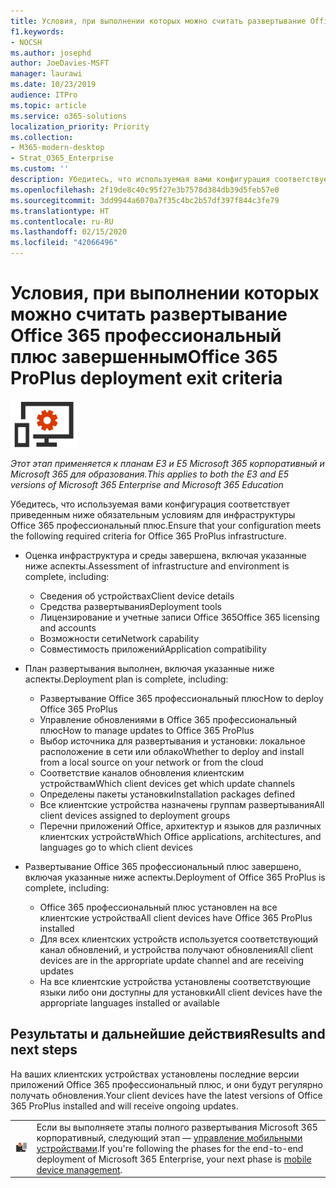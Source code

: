 ```yaml
---
title: Условия, при выполнении которых можно считать развертывание Office 365 профессиональный плюс завершенным
f1.keywords:
- NOCSH
ms.author: josephd
author: JoeDavies-MSFT
manager: laurawi
ms.date: 10/23/2019
audience: ITPro
ms.topic: article
ms.service: o365-solutions
localization_priority: Priority
ms.collection:
- M365-modern-desktop
- Strat_O365_Enterprise
ms.custom: ''
description: Убедитесь, что используемая вами конфигурация соответствует критериям Microsoft 365 корпоративный для инфраструктуры Office 365 профессиональный плюс.
ms.openlocfilehash: 2f19de8c40c95f27e3b7578d384db39d5feb57e0
ms.sourcegitcommit: 3dd9944a6070a7f35c4bc2b57df397f844c3fe79
ms.translationtype: HT
ms.contentlocale: ru-RU
ms.lasthandoff: 02/15/2020
ms.locfileid: "42066496"
---
```

# <a name="office-365-proplus-deployment-exit-criteria"></a><span data-ttu-id="db99c-103">Условия, при выполнении которых можно считать развертывание Office 365 профессиональный плюс завершенным</span><span class="sxs-lookup"><span data-stu-id="db99c-103">Office 365 ProPlus deployment exit criteria</span></span>

![Этап 4. Office 365 профессиональный плюс](../media/deploy-foundation-infrastructure/O365proplus_icon-small.png)

<span data-ttu-id="db99c-105">*Этот этап применяется к планам E3 и E5 Microsoft 365 корпоративный и Microsoft 365 для образования.*</span><span class="sxs-lookup"><span data-stu-id="db99c-105">*This applies to both the E3 and E5 versions of Microsoft 365 Enterprise and Microsoft 365 Education*</span></span>

<span data-ttu-id="db99c-106">Убедитесь, что используемая вами конфигурация соответствует приведенным ниже обязательным условиям для инфраструктуры Office 365 профессиональный плюс.</span><span class="sxs-lookup"><span data-stu-id="db99c-106">Ensure that your configuration meets the following required criteria for Office 365 ProPlus infrastructure.</span></span>

- <span data-ttu-id="db99c-107">Оценка инфраструктура и среды завершена, включая указанные ниже аспекты.</span><span class="sxs-lookup"><span data-stu-id="db99c-107">Assessment of infrastructure and environment is complete, including:</span></span>

    - <span data-ttu-id="db99c-108">Сведения об устройствах</span><span class="sxs-lookup"><span data-stu-id="db99c-108">Client device details</span></span>
    - <span data-ttu-id="db99c-109">Средства развертывания</span><span class="sxs-lookup"><span data-stu-id="db99c-109">Deployment tools</span></span>
    - <span data-ttu-id="db99c-110">Лицензирование и учетные записи Office 365</span><span class="sxs-lookup"><span data-stu-id="db99c-110">Office 365 licensing and accounts</span></span>
    - <span data-ttu-id="db99c-111">Возможности сети</span><span class="sxs-lookup"><span data-stu-id="db99c-111">Network capability</span></span>
    - <span data-ttu-id="db99c-112">Совместимость приложений</span><span class="sxs-lookup"><span data-stu-id="db99c-112">Application compatibility</span></span>

- <span data-ttu-id="db99c-113">План развертывания выполнен, включая указанные ниже аспекты.</span><span class="sxs-lookup"><span data-stu-id="db99c-113">Deployment plan is complete, including:</span></span>

    - <span data-ttu-id="db99c-114">Развертывание Office 365 профессиональный плюс</span><span class="sxs-lookup"><span data-stu-id="db99c-114">How to deploy Office 365 ProPlus</span></span>
    - <span data-ttu-id="db99c-115">Управление обновлениями в Office 365 профессиональный плюс</span><span class="sxs-lookup"><span data-stu-id="db99c-115">How to manage updates to Office 365 ProPlus</span></span>
    - <span data-ttu-id="db99c-116">Выбор источника для развертывания и установки: локальное расположение в сети или облако</span><span class="sxs-lookup"><span data-stu-id="db99c-116">Whether to deploy and install from a local source on your network or from the cloud</span></span>
    - <span data-ttu-id="db99c-117">Соответствие каналов обновления клиентским устройствам</span><span class="sxs-lookup"><span data-stu-id="db99c-117">Which client devices get which update channels</span></span>
    - <span data-ttu-id="db99c-118">Определены пакеты установки</span><span class="sxs-lookup"><span data-stu-id="db99c-118">Installation packages defined</span></span>
    - <span data-ttu-id="db99c-119">Все клиентские устройства назначены группам развертывания</span><span class="sxs-lookup"><span data-stu-id="db99c-119">All client devices assigned to deployment groups</span></span>
    - <span data-ttu-id="db99c-120">Перечни приложений Office, архитектур и языков для различных клиентских устройств</span><span class="sxs-lookup"><span data-stu-id="db99c-120">Which Office applications, architectures, and languages go to which client devices</span></span>

- <span data-ttu-id="db99c-121">Развертывание Office 365 профессиональный плюс завершено, включая указанные ниже аспекты.</span><span class="sxs-lookup"><span data-stu-id="db99c-121">Deployment of Office 365 ProPlus is complete, including:</span></span>

    - <span data-ttu-id="db99c-122">Office 365 профессиональный плюс установлен на все клиентские устройства</span><span class="sxs-lookup"><span data-stu-id="db99c-122">All client devices have Office 365 ProPlus installed</span></span>
    - <span data-ttu-id="db99c-123">Для всех клиентских устройств используется соответствующий канал обновлений, и устройства получают обновления</span><span class="sxs-lookup"><span data-stu-id="db99c-123">All client devices are in the appropriate update channel and are receiving updates</span></span>
    - <span data-ttu-id="db99c-124">На все клиентские устройства установлены соответствующие языки либо они доступны для установки</span><span class="sxs-lookup"><span data-stu-id="db99c-124">All client devices have the appropriate languages installed or available</span></span>



## <a name="results-and-next-steps"></a><span data-ttu-id="db99c-125">Результаты и дальнейшие действия</span><span class="sxs-lookup"><span data-stu-id="db99c-125">Results and next steps</span></span>

<span data-ttu-id="db99c-126">На ваших клиентских устройствах установлены последние версии приложений Office 365 профессиональный плюс, и они будут регулярно получать обновления.</span><span class="sxs-lookup"><span data-stu-id="db99c-126">Your client devices have the latest versions of Office 365 ProPlus installed and will receive ongoing updates.</span></span>

|||
|:-------|:-----|
|![Этап 5. Управление мобильными устройствами](../media/deploy-foundation-infrastructure/mobiledevicemgmt_icon-small.png)| <span data-ttu-id="db99c-128">Если вы выполняете этапы полного развертывания Microsoft 365 корпоративный, следующий этап — [управление мобильными устройствами](mobility-infrastructure.md).</span><span class="sxs-lookup"><span data-stu-id="db99c-128">If you're following the phases for the end-to-end deployment of Microsoft 365 Enterprise, your next phase is [mobile device management](mobility-infrastructure.md).</span></span> |

